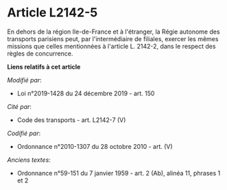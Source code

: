 # Article L2142-5

En dehors de la région Ile-de-France et à l'étranger, la Régie autonome des transports parisiens peut, par l'intermédiaire de
filiales, exercer les mêmes missions que celles mentionnées à l'article L. 2142-2, dans le respect des règles de concurrence.

**Liens relatifs à cet article**

_Modifié par_:

  - Loi n°2019-1428 du 24 décembre 2019 - art. 150

_Cité par_:

  - Code des transports - art. L2142-7 (V)

_Codifié par_:

  - Ordonnance n°2010-1307 du 28 octobre 2010 - art. (V)

_Anciens textes_:

  - Ordonnance n°59-151 du 7 janvier 1959 - art. 2 (Ab), alinéa 11, phrases 1 et 2
